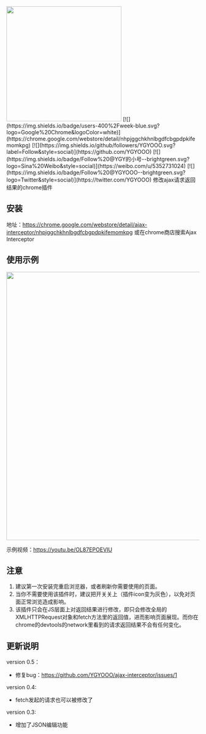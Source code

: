 <img src="https://github.com/YGYOOO/ajax-interceptor/raw/master/readmeImgs/icon.png" width="300">  
[![](https://img.shields.io/badge/users-400%2Fweek-blue.svg?logo=Google%20Chrome&logoColor=white)](https://chrome.google.com/webstore/detail/nhpjggchkhnlbgdfcbgpdpkifemomkpg)
[![](https://img.shields.io/github/followers/YGYOOO.svg?label=Follow&style=social)](https://github.com/YGYOOO)
[![](https://img.shields.io/badge/Follow%20@YGY的小号--brightgreen.svg?logo=Sina%20Weibo&style=social)](https://weibo.com/u/5352731024)
[![](https://img.shields.io/badge/Follow%20@YGYOOO--brightgreen.svg?logo=Twitter&style=social)](https://twitter.com/YGYOOO)
修改ajax请求返回结果的chrome插件   

## 安装
地址：https://chrome.google.com/webstore/detail/ajax-interceptor/nhpjggchkhnlbgdfcbgpdpkifemomkpg
或在chrome商店搜索Ajax Interceptor


## 使用示例
<img src="https://github.com/YGYOOO/ajax-interceptor/raw/master/readmeImgs/screenshot2.png" width="700"> 

示例视频：https://youtu.be/OL87EPOEVIU


## 注意
1. 建议第一次安装完重启浏览器，或者刷新你需要使用的页面。
2. 当你不需要使用该插件时，建议把开关关上（插件icon变为灰色），以免对页面正常浏览造成影响。
3. 该插件只会在JS层面上对返回结果进行修改，即只会修改全局的XMLHTTPRequest对象和fetch方法里的返回值，进而影响页面展现。而你在chrome的devtools的network里看到的请求返回结果不会有任何变化。


## 更新说明
version 0.5：
- 修复bug：https://github.com/YGYOOO/ajax-interceptor/issues/1

version 0.4:
- fetch发起的请求也可以被修改了

version 0.3:
- 增加了JSON编辑功能 
